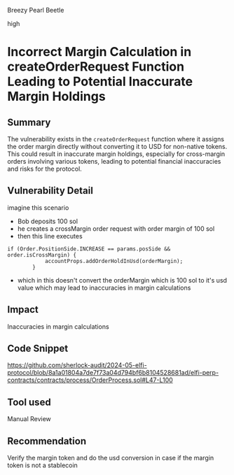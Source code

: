 Breezy Pearl Beetle

high

# Incorrect Margin Calculation in createOrderRequest Function Leading to Potential Inaccurate Margin Holdings

## Summary
The vulnerability exists in the `createOrderRequest` function where it assigns the order margin directly without converting it to USD for non-native tokens. This could result in inaccurate margin holdings, especially for cross-margin orders involving various tokens, leading to potential financial inaccuracies and risks for the protocol.

## Vulnerability Detail
imagine this scenario 
- Bob deposits 100 sol
- he creates a crossMargin order request with order margin  of 100 sol
- then this line executes 
```solidity
if (Order.PositionSide.INCREASE == params.posSide && order.isCrossMargin) {
            accountProps.addOrderHoldInUsd(orderMargin);
        }
```
- which in this doesn't convert the orderMargin which is 100 sol to it's usd value which may lead to inaccuracies in margin calculations

## Impact
Inaccuracies in margin calculations

## Code Snippet
https://github.com/sherlock-audit/2024-05-elfi-protocol/blob/8a1a01804a7de7f73a04d794bf6b8104528681ad/elfi-perp-contracts/contracts/process/OrderProcess.sol#L47-L100

## Tool used

Manual Review

## Recommendation
Verify the margin token and do the usd conversion in case if the margin token is not a stablecoin
